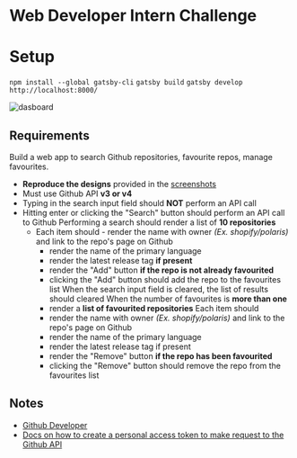
# Web Developer Intern Challenge

# Setup

```npm install --global gatsby-cli```
```gatsby build```
```gatsby develop```
```http://localhost:8000/```

![dasboard](dashboard.JPG)


## Requirements

Build a web app to search Github repositories, favourite repos, manage favourites.

- **Reproduce the designs** provided in the [screenshots](screenshots/desktop.jpg)
- Must use Github API **v3 or v4**
- Typing in the search input field should **NOT** perform an API call
- Hitting enter or clicking the "Search" button should perform an API call to Github
Performing a search should render a list of **10 repositories**
	- Each item should
		  - render the name with owner *(Ex. shopify/polaris)*
        and link to the repo's page on Github
		 - render the name of the primary language
		 - render the latest release tag **if present**
		 - render the "Add" button **if the repo is not already favourited**
		 - clicking the "Add" button should add the repo to the favourites list
        When the search input field is cleared, the list of results should cleared
         When the number of favourites is **more than one**
	    - render a **list of favourited repositories**
		Each item should
		- render the name with owner *(Ex. shopify/polaris)* and link to the repo's page on Github
		- render the name of the primary language
		- render the latest release tag if present
		- render the "Remove" button **if the repo has been favourited**
		- clicking the "Remove" button should remove the repo from the favourites list

## Notes
- [Github Developer](https://developer.github.com/)
- [Docs on how to create a personal access token to make request to the Github API](https://help.github.com/articles/creating-a-personal-access-token-for-the-command-line/)

